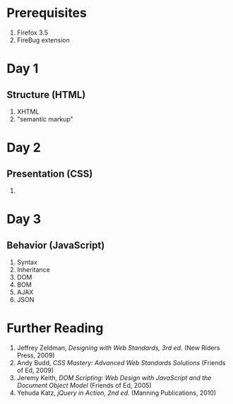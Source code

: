 # Prerequisites

 1.	Firefox 3.5
 2.	FireBug extension

# Day 1
## Structure (HTML)

 1.	XHTML
 2.	"semantic markup"

# Day 2
## Presentation (CSS)

 1.	

# Day 3
## Behavior (JavaScript)

 1.	Syntax
 2.	Inheritance
 3.	DOM
 4.	BOM
 5.	AJAX
 6.	JSON
	
# Further Reading

 1.	Jeffrey Zeldman, _Designing with Web Standards, 3rd ed._ (New Riders Press, 2009)
 2.	Andy Budd, _CSS Mastery: Advanced Web Standards Solutions_ (Friends of Ed, 2009)
 3.	Jeremy Keith, _DOM Scripting: Web Design with JavaScript and the Document Object Model_ (Friends of Ed, 2005)
 4.	Yehuda Katz, _jQuery in Action, 2nd ed._ (Manning Publications, 2010)